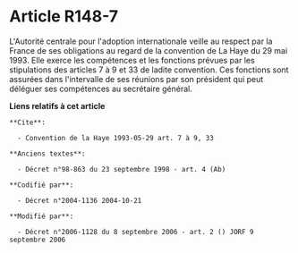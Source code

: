# Article R148-7

L'Autorité centrale pour l'adoption internationale veille au respect par la France de ses obligations au regard de la
convention de La Haye du 29 mai 1993. Elle exerce les compétences et les fonctions prévues par les stipulations des articles
7 à 9 et 33 de ladite convention. Ces fonctions sont assurées dans l'intervalle de ses réunions par son président qui peut
déléguer ses compétences au secrétaire général.

**Liens relatifs à cet article**

	**Cite**:

	  - Convention de la Haye 1993-05-29 art. 7 à 9, 33

	**Anciens textes**:

	  - Décret n°98-863 du 23 septembre 1998 - art. 4 (Ab)

	**Codifié par**:

	  - Décret n°2004-1136 2004-10-21

	**Modifié par**:

	  - Décret n°2006-1128 du 8 septembre 2006 - art. 2 () JORF 9 septembre 2006

